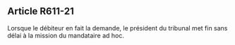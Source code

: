 Article R611-21
----
Lorsque le débiteur en fait la demande, le président du tribunal met fin sans
délai à la mission du mandataire ad hoc.
